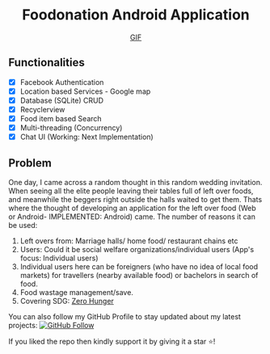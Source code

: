 <h1 align="center">Foodonation Android Application</h1>
<a href="#">
  <div align="center">
    GIF
  </div>
</a>

## Functionalities
- [x] Facebook Authentication
- [x] Location based Services - Google map
- [x] Database (SQLite) CRUD
- [x] Recyclerview
- [x] Food item based Search
- [x] Multi-threading (Concurrency)
- [x] Chat UI (Working: Next Implementation)

## Problem
One day, I came across a random thought in this random wedding invitation. When seeing all the elite people leaving their tables full of left over foods, 
and meanwhile the beggers right outside the halls waited to get them. Thats where the thought of developing an application for the left over food 
(Web or Android- IMPLEMENTED: Android) came.
The number of reasons it can be used:
1. Left overs from: Marriage halls/ home food/ restaurant chains etc 
2. Users: Could it be social welfare organizations/individual users (App's focus: Individual users)
3. Individual users here can be foreigners (who have no idea of local food markets) for travellers (nearby available food) or bachelors in search of food.
4. Food wastage management/save.
5. Covering SDG: <a href="https://en.wikipedia.org/wiki/Sustainable_Development_Goal_2">Zero Hunger</a>

You can also follow my GitHub Profile to stay updated about my latest projects: [![GitHub Follow](https://img.shields.io/badge/Connect-FatimaYousif-blue.svg?logo=Github&longCache=true&style=social&label=Follow)](https://github.com/FatimaYousif)

If you liked the repo then kindly support it by giving it a star ⭐!


